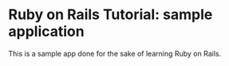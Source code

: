# Ruby on Rails Tutorial: sample application

This is a sample app done for the sake of learning Ruby on Rails. 


